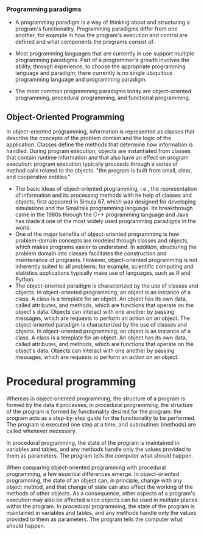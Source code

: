 ### Programming paradigms
- A programming paradigm is a way of thinking about and structuring a program's functionality. Programming paradigms differ from one another, for example in how the program's execution and control are defined and what components the programs consist of.
- Most programming languages ​​that are currently in use support multiple programming paradigms. Part of a programmer's growth involves the ability, through experience, to choose the appropriate programming language and paradigm; there currently is no single ubiquitous programming language and programming paradigm.

- The most common programming paradigms today are object-oriented programming, procedural programming, and functional programming.

## Object-Oriented Programming

In object-oriented programming, information is represented as classes that describe the concepts of the problem domain and the logic of the application. Classes define the methods that determine how information is handled. During program execution, objects are instantiated from classes that contain runtime information and that also have an effect on program execution: program execution typically proceeds through a series of method calls related to the objects. "the program is built from small, clear, and cooperative entities."

- The basic ideas of object-oriented programming, i.e., the representation of information and its processing methods with he help of classes and objects, first appeared in Simula 67, which was designed for developing simulations and the Smalltalk programming language. Its breakthrough came in the 1980s through the C++ programming language and Java has made it one of the most widely used programming paradigms in the world.
- One of the major benefits of object-oriented programming is how problem-domain concepts are modeled through classes and objects, which makes programs easier to understand. In addition, structuring the problem domain into classes facilitates the construction and maintenance of programs. However, object-oriented programming is not inherently suited to all problems: for example, scientific computing and statistics applications typically make use of languages, such as R and Python.
- The object-oriented paradigm is characterized by the use of classes and objects. In object-oriented programming, an object is an instance of a class. A class is a template for an object. An object has its own data, called attributes, and methods, which are functions that operate on the object's data. Objects can interact with one another by passing messages, which are requests to perform an action on an object. The object-oriented paradigm is characterized by the use of classes and objects. In object-oriented programming, an object is an instance of a class. A class is a template for an object. An object has its own data, called attributes, and methods, which are functions that operate on the object's data. Objects can interact with one another by passing messages, which are requests to perform an action on an object.

# Procedural programming

Whereas in object-oriented programming, the structure of a program is formed by the data it processes, in procedural programming, the structure of the program is formed by functionality desired for the program: the program acts as a step-by-step guide for the functionality to be performed. The program is executed one step at a time, and subroutines (methods) are called whenever necessary.


In procedural programming, the state of the program is maintained in variables and tables, and any methods handle only the values provided to them as parameters. The program tells the computer what should happen.

When comparing object-oriented programming with procedural programming, a few essential differences emerge. In object-oriented programming, the state of an object can, in principle, change with any object method, and that change of state can also affect the working of the methods of other objects. As a consequence, other aspects of a program's execution may also be affected since objects can be used in multiple places within the program. In procedural programming, the state of the program is maintained in variables and tables, and any methods handle only the values provided to them as parameters. The program tells the computer what should happen.